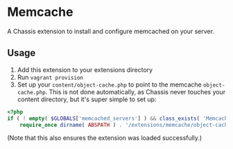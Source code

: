 # Memcache
A Chassis extension to install and configure memcached on your server.

## Usage
1. Add this extension to your extensions directory
2. Run `vagrant provision`
3. Set up your `content/object-cache.php` to point to the memcache
   `object-cache.php`. This is not done automatically, as Chassis never touches
   your content directory, but it's super simple to set up:

```php
<?php
if ( ! empty( $GLOBALS['memcached_servers'] ) && class_exists( 'Memcache' ) )
	require_once dirname( ABSPATH ) . '/extensions/memcache/object-cache.php';
```

(Note that this also ensures the extension was loaded successfully.)
